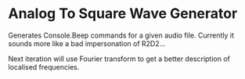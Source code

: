 # Analog To Square Wave Generator

Generates Console.Beep commands for a given audio file. Currently it sounds more like a bad impersonation of R2D2...

Next iteration will use Fourier transform to get a better description of localised frequencies.